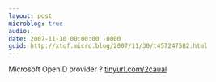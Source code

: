 ```yaml
---
layout: post
microblog: true
audio: 
date: 2007-11-30 00:00:00 -0000
guid: http://xtof.micro.blog/2007/11/30/t457247582.html
---
```

Microsoft OpenID provider ? [tinyurl.com/2caual](http://tinyurl.com/2caual)
